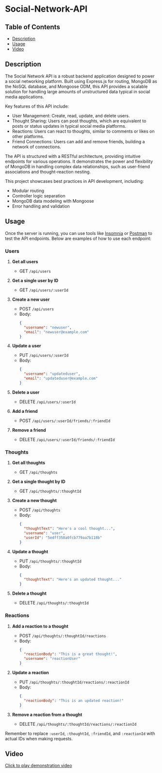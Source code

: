 # Social-Network-API

## Table of Contents
- [Description](#description)
- [Usage](#usage)
- [Video](#video)

## Description

The Social Network API is a robust backend application designed to power a social networking platform. Built using Express.js for routing, MongoDB as the NoSQL database, and Mongoose ODM, this API provides a scalable solution for handling large amounts of unstructured data typical in social media applications.

Key features of this API include:

- User Management: Create, read, update, and delete users.
- Thought Sharing: Users can post thoughts, which are equivalent to posts or status updates in typical social media platforms.
- Reactions: Users can react to thoughts, similar to comments or likes on other platforms.
- Friend Connections: Users can add and remove friends, building a network of connections.

The API is structured with a RESTful architecture, providing intuitive endpoints for various operations. It demonstrates the power and flexibility of MongoDB in handling complex data relationships, such as user-friend associations and thought-reaction nesting.

This project showcases best practices in API development, including:
- Modular routing
- Controller logic separation
- MongoDB data modeling with Mongoose
- Error handling and validation

## Usage

Once the server is running, you can use tools like [Insomnia](https://insomnia.rest/) or [Postman](https://www.postman.com/) to test the API endpoints. Below are examples of how to use each endpoint:

### Users

1. **Get all users**
   - GET `/api/users`

2. **Get a single user by ID**
   - GET `/api/users/:userId`

3. **Create a new user**
   - POST `/api/users`
   - Body: 
     ```json
     {
       "username": "newuser",
       "email": "newuser@example.com"
     }
     ```

4. **Update a user**
   - PUT `/api/users/:userId`
   - Body: 
     ```json
     {
       "username": "updateduser",
       "email": "updateduser@example.com"
     }
     ```

5. **Delete a user**
   - DELETE `/api/users/:userId`

6. **Add a friend**
   - POST `/api/users/:userId/friends/:friendId`

7. **Remove a friend**
   - DELETE `/api/users/:userId/friends/:friendId`

### Thoughts

1. **Get all thoughts**
   - GET `/api/thoughts`

2. **Get a single thought by ID**
   - GET `/api/thoughts/:thoughtId`

3. **Create a new thought**
   - POST `/api/thoughts`
   - Body:
     ```json
     {
       "thoughtText": "Here's a cool thought...",
       "username": "user",
       "userId": "5edff358a0fcb779aa7b118b"
     }
     ```

4. **Update a thought**
   - PUT `/api/thoughts/:thoughtId`
   - Body:
     ```json
     {
       "thoughtText": "Here's an updated thought..."
     }
     ```

5. **Delete a thought**
   - DELETE `/api/thoughts/:thoughtId`

### Reactions

1. **Add a reaction to a thought**
   - POST `/api/thoughts/:thoughtId/reactions`
   - Body:
     ```json
     {
       "reactionBody": "This is a great thought!",
       "username": "reactionUser"
     }
     ```

2. **Update a reaction**
   - PUT `/api/thoughts/:thoughtId/reactions/:reactionId`
   - Body:
     ```json
     {
       "reactionBody": "This is an updated reaction!"
     }
     ```

3. **Remove a reaction from a thought**
   - DELETE `/api/thoughts/:thoughtId/reactions/:reactionId`

Remember to replace `:userId`, `:thoughtId`, `:friendId`, and `:reactionId` with actual IDs when making requests.

## Video 
[Click to play demonstration video](https://drive.google.com/file/d/1KfAq87g82uUT1DChsS0iGTG5jezvdKsH/view?usp=sharing) 
